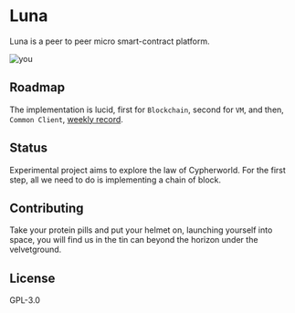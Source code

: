 # Luna
Luna is a peer to peer micro smart-contract platform.

![you][you]

## Roadmap
The implementation is lucid, first for `Blockchain`, second for `VM`, and then, `Common Client`, [weekly record][wr].

## Status
Experimental project aims to explore the law of Cypherworld. For the first step, all we need to do is implementing a chain of block.

## Contributing
Take your protein pills and put your helmet on, launching yourself into space, you will find us in the tin can beyond the horizon under the velvetground.

## License
GPL-3.0

[wr]: https://clearloop.github.io/luna
[you]: https://laughingsquid.com/wp-content/uploads/2018/02/starman-tesla-in-space-towards-mars.gif?w=640
